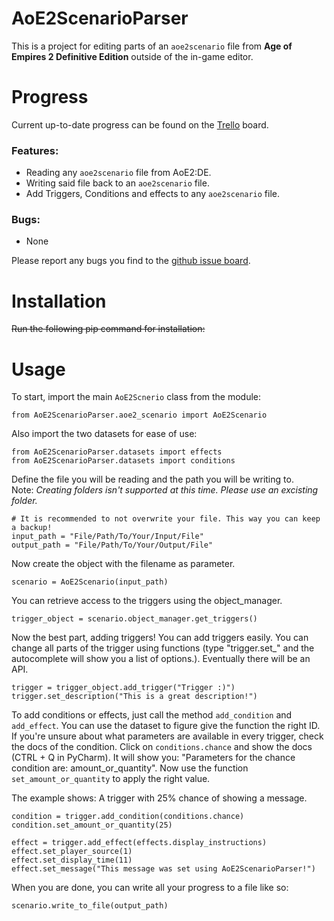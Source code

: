 # AoE2ScenarioParser
This is a project for editing parts of an `aoe2scenario` file from **Age of Empires 2 
Definitive Edition** outside of the in-game editor. 


# Progress
Current up-to-date progress can be found on the [Trello](https://trello.com/b/7SNm3gXj/aoe2-de-parser) board. 

### Features:
- Reading any `aoe2scenario` file from AoE2:DE.
- Writing said file back to an `aoe2scenario` file.
- Add Triggers, Conditions and effects to any `aoe2scenario` file.

### Bugs:
- None

Please report any bugs you find to the [github issue board](https://github.com/KSneijders/AoE2ScenarioParser/issues).

# Installation
~~Run the following pip command for installation:~~ 

# Usage
To start, import the main `AoE2Scnerio` class from the module:

    from AoE2ScenarioParser.aoe2_scenario import AoE2Scenario

Also import the two datasets for ease of use:

    from AoE2ScenarioParser.datasets import effects
    from AoE2ScenarioParser.datasets import conditions

Define the file you will be reading and the path you will be writing to.  
Note: *Creating folders isn't supported at this time. Please use an excisting folder.*  

    # It is recommended to not overwrite your file. This way you can keep a backup!
    input_path = "File/Path/To/Your/Input/File"
    output_path = "File/Path/To/Your/Output/File"

Now create the object with the filename as parameter. 

    scenario = AoE2Scenario(input_path)

You can retrieve access to the triggers using the object_manager. 

    trigger_object = scenario.object_manager.get_triggers()
    
Now the best part, adding triggers! You can add triggers easily. You can change all parts of the trigger using functions (type "trigger.set_" and the autocomplete will show you a list of options.).  Eventually there will be an API. 

    trigger = trigger_object.add_trigger("Trigger :)")
    trigger.set_description("This is a great description!")

To add conditions or effects, just call the method `add_condition` and `add_effect`. You can use the dataset to figure give the function the right ID. If you're unsure about what parameters are available in every trigger, check the docs of the condition. Click on `conditions.chance` and show the docs (CTRL + Q in PyCharm). It will show you: "Parameters for the chance condition are: amount_or_quantity". Now use the function `set_amount_or_quantity` to apply the right value.

The example shows: A trigger with 25% chance of showing a message. 

    condition = trigger.add_condition(conditions.chance)
    condition.set_amount_or_quantity(25)
    
    effect = trigger.add_effect(effects.display_instructions)
    effect.set_player_source(1)
    effect.set_display_time(11)
    effect.set_message("This message was set using AoE2ScenarioParser!")
    
When you are done, you can write all your progress to a file like so:

    scenario.write_to_file(output_path)
